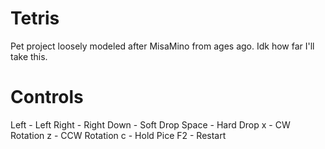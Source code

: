 # Tetris
Pet project loosely modeled after MisaMino from ages ago. Idk how far I'll take this.

# Controls
Left - Left
Right - Right
Down - Soft Drop
Space - Hard Drop
x - CW Rotation
z - CCW Rotation
c - Hold Pice
F2 - Restart
